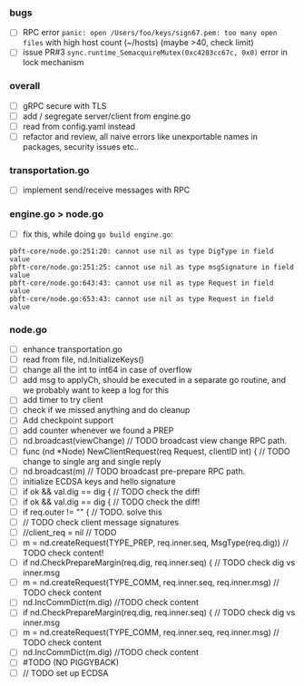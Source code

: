 ### bugs

- [ ] RPC error `panic: open /Users/foo/keys/sign67.pem: too many open files` 
      with high host count (~/hosts) (maybe >40, check limit)
- [ ] issue PR#3 `sync.runtime_SemacquireMutex(0xc4203cc67c, 0x0)` error in lock mechanism 

### overall

- [ ] gRPC secure with TLS
- [ ] add / segregate server/client from engine.go
- [ ] read from config.yaml instead
- [ ] refactor and review, all naive errors like unexportable names in packages, security issues etc..

### transportation.go

- [ ]  implement send/receive messages with RPC

### engine.go > node.go

- [ ] fix this, while doing `go build engine.go`:

```
pbft-core/node.go:251:20: cannot use nil as type DigType in field value
pbft-core/node.go:251:25: cannot use nil as type msgSignature in field value
pbft-core/node.go:643:43: cannot use nil as type Request in field value
pbft-core/node.go:653:43: cannot use nil as type Request in field value
```

### node.go

- [ ] enhance transportation.go
- [ ] read from file, nd.InitializeKeys()
- [ ] change all the int to int64 in case of overflow
- [ ] add msg to applyCh, should be executed in a separate go routine, and we probably want to keep a log for this
- [ ] add timer to try client
- [ ] check if we missed anything and do cleanup
- [ ] Add checkpoint support
- [ ] add counter whenever we found a PREP
- [ ] nd.broadcast(viewChange) // TODO  broadcast view change RPC path.
- [ ] func (nd *Node) NewClientRequest(req Request, clientID int) {  // TODO  change to single arg and single reply
- [ ] nd.broadcast(m)  // TODO  broadcast pre-prepare RPC path.
- [ ] initialize ECDSA keys and hello signature
- [ ] if ok && val.dig == dig {   // TODO  check the diff!
- [ ] if ok && val.dig == dig {   // TODO  check the diff!
- [ ] if req.outer != "" {  // TODO. solve this
- [ ] // TODO  check client message signatures
- [ ] //client_req  = nil  // TODO
- [ ] m  = nd.createRequest(TYPE_PREP, req.inner.seq, MsgType(req.dig))  // TODO  check content!
- [ ] if nd.CheckPrepareMargin(req.dig, req.inner.seq) {  // TODO  check dig vs inner.msg
- [ ] m  = nd.createRequest(TYPE_COMM, req.inner.seq, req.inner.msg) // TODO  check content
- [ ] nd.IncCommDict(m.dig) //TODO  check content
- [ ] if nd.CheckPrepareMargin(req.dig, req.inner.seq) {  // TODO  check dig vs inner.msg
- [ ] m  = nd.createRequest(TYPE_COMM, req.inner.seq, req.inner.msg) // TODO  check content
- [ ] nd.IncCommDict(m.dig) //TODO  check content
- [ ] #TODO (NO PIGGYBACK)
- [ ] // TODO  set up ECDSA
